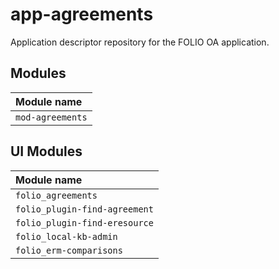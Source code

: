 # app-agreements
Application descriptor repository for the FOLIO OA application.

## Modules

| Module name                                 |
|:--------------------------------------------|
| `mod-agreements`                            |

## UI Modules

| Module name                                 |
|:--------------------------------------------|
| `folio_agreements`                          |
| `folio_plugin-find-agreement`               |
| `folio_plugin-find-eresource`               |
| `folio_local-kb-admin`                      |
| `folio_erm-comparisons`                     |
